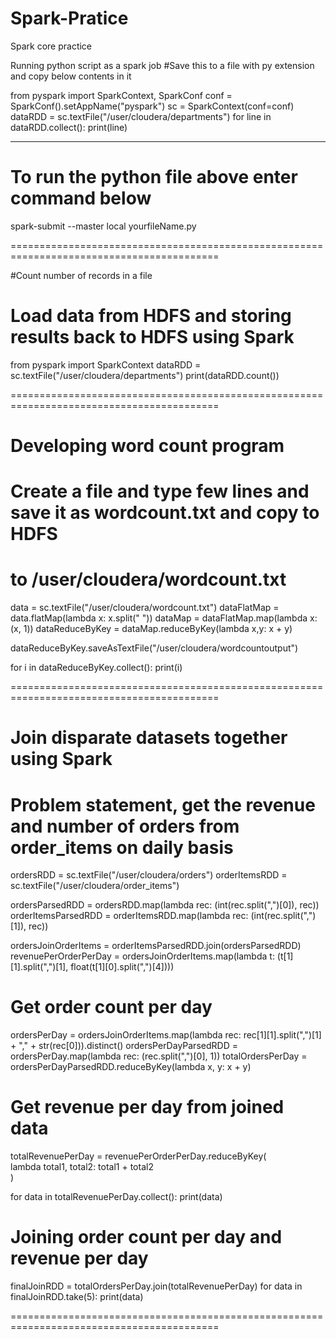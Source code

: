 # Spark-Pratice
Spark core practice

Running python script as a spark job
#Save this to a file with py extension and copy below contents in it

from pyspark import SparkContext, SparkConf
conf = SparkConf().setAppName("pyspark")
sc = SparkContext(conf=conf)
dataRDD = sc.textFile("/user/cloudera/departments")
for line in dataRDD.collect():
    print(line)
   
-----------------------------------------------------------------------------------------
# To run the python file above enter command below
spark-submit --master local yourfileName.py

==========================================================================================

#Count number of records in a file
# Load data from HDFS and storing results back to HDFS using Spark
from pyspark import SparkContext
dataRDD = sc.textFile("/user/cloudera/departments")
print(dataRDD.count())

==========================================================================================

# Developing word count program
# Create a file and type few lines and save it as wordcount.txt and copy to HDFS
# to /user/cloudera/wordcount.txt

data = sc.textFile("/user/cloudera/wordcount.txt")
dataFlatMap = data.flatMap(lambda x: x.split(" "))
dataMap = dataFlatMap.map(lambda x: (x, 1))
dataReduceByKey = dataMap.reduceByKey(lambda x,y: x + y)

dataReduceByKey.saveAsTextFile("/user/cloudera/wordcountoutput")

for i in dataReduceByKey.collect():
  print(i)
  

==========================================================================================

# Join disparate datasets together using Spark
# Problem statement, get the revenue and number of orders from order_items on daily basis
ordersRDD = sc.textFile("/user/cloudera/orders")
orderItemsRDD = sc.textFile("/user/cloudera/order_items")

ordersParsedRDD = ordersRDD.map(lambda rec: (int(rec.split(",")[0]), rec))
orderItemsParsedRDD = orderItemsRDD.map(lambda rec: (int(rec.split(",")[1]), rec))

ordersJoinOrderItems = orderItemsParsedRDD.join(ordersParsedRDD)
revenuePerOrderPerDay = ordersJoinOrderItems.map(lambda t: (t[1][1].split(",")[1], float(t[1][0].split(",")[4])))

# Get order count per day
ordersPerDay = ordersJoinOrderItems.map(lambda rec: rec[1][1].split(",")[1] + "," + str(rec[0])).distinct()
ordersPerDayParsedRDD = ordersPerDay.map(lambda rec: (rec.split(",")[0], 1))
totalOrdersPerDay = ordersPerDayParsedRDD.reduceByKey(lambda x, y: x + y)

# Get revenue per day from joined data
totalRevenuePerDay = revenuePerOrderPerDay.reduceByKey( \
lambda total1, total2: total1 + total2 \
)

for data in totalRevenuePerDay.collect():
  print(data)

# Joining order count per day and revenue per day
finalJoinRDD = totalOrdersPerDay.join(totalRevenuePerDay)
for data in finalJoinRDD.take(5):
  print(data)


==========================================================================================

